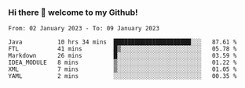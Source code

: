 ### Hi there 👋 welcome to my Github! 

<!--START_SECTION:waka-->

```text
From: 02 January 2023 - To: 09 January 2023

Java          10 hrs 34 mins  ██████████████████████░░░   87.61 %
FTL           41 mins         █▒░░░░░░░░░░░░░░░░░░░░░░░   05.78 %
Markdown      26 mins         █░░░░░░░░░░░░░░░░░░░░░░░░   03.59 %
IDEA_MODULE   8 mins          ▒░░░░░░░░░░░░░░░░░░░░░░░░   01.22 %
XML           7 mins          ▒░░░░░░░░░░░░░░░░░░░░░░░░   01.05 %
YAML          2 mins          ░░░░░░░░░░░░░░░░░░░░░░░░░   00.35 %
```

<!--END_SECTION:waka-->
